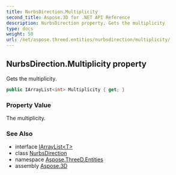 ```yaml
---
title: NurbsDirection.Multiplicity
second_title: Aspose.3D for .NET API Reference
description: NurbsDirection property. Gets the multiplicity
type: docs
weight: 50
url: /net/aspose.threed.entities/nurbsdirection/multiplicity/
---
```

## NurbsDirection.Multiplicity property

Gets the multiplicity.

```csharp
public IArrayList<int> Multiplicity { get; }
```

### Property Value

The multiplicity.

### See Also

* interface [IArrayList&lt;T&gt;](../../../aspose.threed.utilities/iarraylist-1/)
* class [NurbsDirection](../)
* namespace [Aspose.ThreeD.Entities](../../nurbsdirection/)
* assembly [Aspose.3D](../../../)



